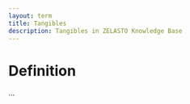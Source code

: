 ```yaml
---
layout: term
title: Tangibles
description: Tangibles in ZELASTO Knowledge Base
---
```


# Definition
...
